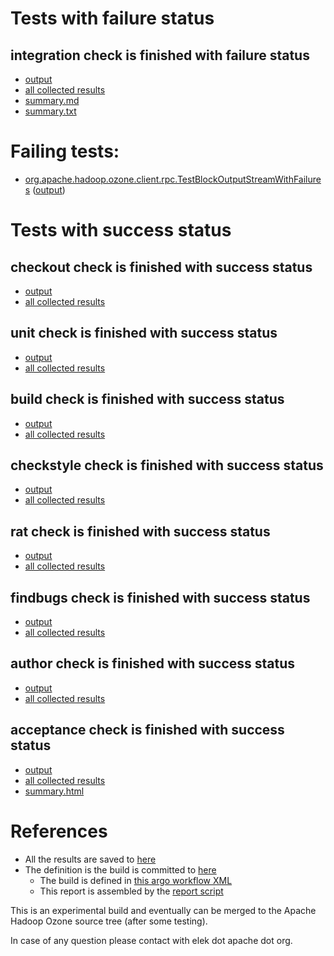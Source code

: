 # Tests with failure status

## integration check is finished with failure status

   * [output](https://raw.githubusercontent.com/elek/ozone-ci/master/pr/pr-hdds-1569-dhr7x/integration/output.log)
   * [all collected results](https://github.com/elek/ozone-ci/tree/master/pr/pr-hdds-1569-dhr7x/integration)
   * [summary.md](https://github.com/elek/ozone-ci/tree/master/pr/pr-hdds-1569-dhr7x/integration/summary.md)
   * [summary.txt](https://github.com/elek/ozone-ci/tree/master/pr/pr-hdds-1569-dhr7x/integration/summary.txt)

# Failing tests: 

 * [org.apache.hadoop.ozone.client.rpc.TestBlockOutputStreamWithFailures](hadoop-ozone/integration-test/org.apache.hadoop.ozone.client.rpc.TestBlockOutputStreamWithFailures.txt) ([output](hadoop-ozone/integration-test/org.apache.hadoop.ozone.client.rpc.TestBlockOutputStreamWithFailures-output.txt/))


# Tests with success status

## checkout check is finished with success status

   * [output](https://raw.githubusercontent.com/elek/ozone-ci/master/pr/pr-hdds-1569-dhr7x/checkout/output.log)
   * [all collected results](https://github.com/elek/ozone-ci/tree/master/pr/pr-hdds-1569-dhr7x/checkout)


## unit check is finished with success status

   * [output](https://raw.githubusercontent.com/elek/ozone-ci/master/pr/pr-hdds-1569-dhr7x/unit/output.log)
   * [all collected results](https://github.com/elek/ozone-ci/tree/master/pr/pr-hdds-1569-dhr7x/unit)


## build check is finished with success status

   * [output](https://raw.githubusercontent.com/elek/ozone-ci/master/pr/pr-hdds-1569-dhr7x/build/output.log)
   * [all collected results](https://github.com/elek/ozone-ci/tree/master/pr/pr-hdds-1569-dhr7x/build)


## checkstyle check is finished with success status

   * [output](https://raw.githubusercontent.com/elek/ozone-ci/master/pr/pr-hdds-1569-dhr7x/checkstyle/output.log)
   * [all collected results](https://github.com/elek/ozone-ci/tree/master/pr/pr-hdds-1569-dhr7x/checkstyle)


## rat check is finished with success status

   * [output](https://raw.githubusercontent.com/elek/ozone-ci/master/pr/pr-hdds-1569-dhr7x/rat/output.log)
   * [all collected results](https://github.com/elek/ozone-ci/tree/master/pr/pr-hdds-1569-dhr7x/rat)


## findbugs check is finished with success status

   * [output](https://raw.githubusercontent.com/elek/ozone-ci/master/pr/pr-hdds-1569-dhr7x/findbugs/output.log)
   * [all collected results](https://github.com/elek/ozone-ci/tree/master/pr/pr-hdds-1569-dhr7x/findbugs)


## author check is finished with success status

   * [output](https://raw.githubusercontent.com/elek/ozone-ci/master/pr/pr-hdds-1569-dhr7x/author/output.log)
   * [all collected results](https://github.com/elek/ozone-ci/tree/master/pr/pr-hdds-1569-dhr7x/author)


## acceptance check is finished with success status

   * [output](https://raw.githubusercontent.com/elek/ozone-ci/master/pr/pr-hdds-1569-dhr7x/acceptance/output.log)
   * [all collected results](https://github.com/elek/ozone-ci/tree/master/pr/pr-hdds-1569-dhr7x/acceptance)
   * [summary.html](https://elek.github.io/ozone-ci/pr/pr-hdds-1569-dhr7x/acceptance/summary.html)




# References

 * All the results are saved to [here](https://github.com/elek/ozone-ci/tree/master/pr/pr-hdds-1569-dhr7x/)
 * The definition is the build is committed to [here](https://github.com/elek/argo-ozone)
    * The build is defined in [this argo workflow XML](https://github.com/elek/argo-ozone/blob/master/ozone-build.yaml)
    * This report is assembled by the [report script](https://github.com/elek/argo-ozone/blob/master/scripts/report.sh)

This is an experimental build and eventually can be merged to the Apache Hadoop Ozone source tree (after some testing).

In case of any question please contact with elek dot apache dot org.
